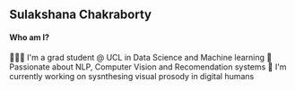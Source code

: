 ## Sulakshana Chakraborty

#### Who am I?

👩🏻‍💻 I'm a grad student @ UCL in Data Science and Machine learning 
🌱 Passionate about NLP, Computer Vision and Recomendation systems 
🤖 I'm currently working on sysnthesing visual prosody in digital humans 
